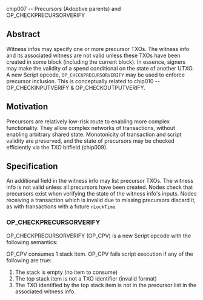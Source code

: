 chip007 -- Precursors (Adoptive parents) and OP_CHECKPRECURSORVERIFY

## Abstract

Witness infos may specify one or more precursor TXOs. The witness info and its associated witness are not valid unless these TXOs have been created in some block (including the current block). In essence, signers may make the validity of a spend conditional on the state of another UTXO. A new Script opcode, `OP_CHECKPRECURSORVERIFY` may be used to enforce precursor inclusion. This is conceptually related to chip010 -- OP_CHECKINPUTVERIFY & OP_CHECKOUTPUTVERIFY.

## Motivation

Precursors are relatively low-risk route to enabling more complex functionality. They allow complex networks of transactions, without enabling arbitrary shared state. Monotonicity of transaction and script validity are preserved, and the state of precursors may be checked efficiently via the TXO bitfield (chip009).

## Specification

An additional field in the witness info may list precursor TXOs. The witness info is not valid unless all precursors have been created. Nodes check that precursors exist when verifying the state of the witness info's inputs. Nodes receiving a transaction which is invalid due to missing precursors discard it, as with transactions with a future `nLockTime`.

### OP_CHECKPRECURSORVERIFY

OP_CHECKPRECURSORVERIFY (OP_CPV) is a new Script opcode with the following semantics:

OP_CPV consumes 1 stack item.
OP_CPV fails script execution if any of the following are true:
1. The stack is empty (no item to consume)
2. The top stack item is not a TXO identifier (invalid format)
3. The TXO identified by the top stack item is not in the precursor list in the associated witness info.
